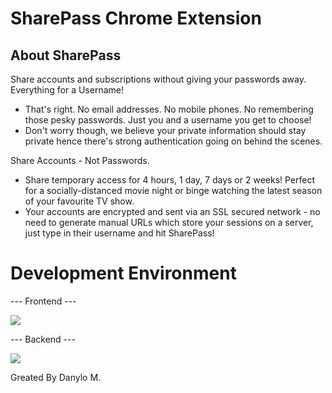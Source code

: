 # SharePass Chrome Extension

## About SharePass
Share accounts and subscriptions without giving your passwords away.
Everything for a Username! 
- That's right. No email addresses. No mobile phones. No remembering those pesky passwords. Just you and a username you get to choose!
- Don't worry though, we believe your private information should stay private hence there's strong authentication going on behind the scenes.

Share Accounts - Not Passwords.
- Share temporary access for 4 hours, 1 day, 7 days or 2 weeks! Perfect for a socially-distanced movie night or binge watching the latest season of your favourite TV show.
- Your accounts are encrypted and sent via an SSL secured network - no need to generate manual URLs which store your sessions on a server, just type in their username and hit SharePass!

# Development Environment

--- Frontend ---

<p align="left">
  <a href="https://skillicons.dev">
    <img src="https://skillicons.dev/icons?i=js,css" />
  </a>
</p>

--- Backend ---

<p align="left">
  <a href="https://skillicons.dev">
    <img src="https://skillicons.dev/icons?i=php" />
  </a>
</p>

Greated By Danylo M.
